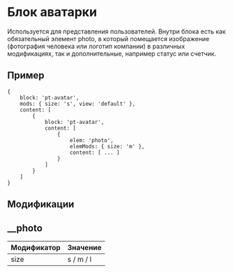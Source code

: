 # Блок аватарки
Используется для представления пользователей. Внутри блока есть как обязательный элемент photo, в который помещается изображение (фотография человека или логотип компании) в различных модификациях, так и дополнительные, например статус или счетчик.

## Пример
```
{
	block: 'pt-avatar',
	mods: { size: 's', view: 'default' },
	content: [
		{
			block: 'pt-avatar',
			content: [
				{
					elem: 'photo',
					elemMods: { size: 'm' },
					content: [ ... ]
				}
			]
		}
	]
}
```

## Модификации

## __photo

| Модификатор | Значение                     |
| ----------- | ---------------------------- |
| size        | s / m / l                    |
